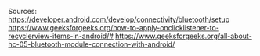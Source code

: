 Sources:
https://developer.android.com/develop/connectivity/bluetooth/setup
https://www.geeksforgeeks.org/how-to-apply-onclicklistener-to-recyclerview-items-in-android/#
https://www.geeksforgeeks.org/all-about-hc-05-bluetooth-module-connection-with-android/
